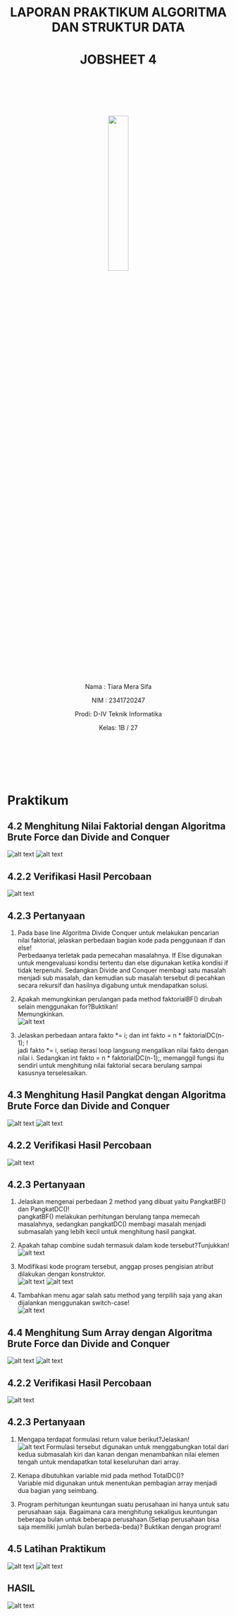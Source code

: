 # <p align ="center">  LAPORAN PRAKTIKUM ALGORITMA DAN STRUKTUR DATA </p> 
# <p align ="center">  JOBSHEET 4 </p> 
<br><br><br><br>

<p align="center">
   <img src="https://static.wikia.nocookie.net/logopedia/images/8/8a/Politeknik_Negeri_Malang.png/revision/latest?cb=20190922202558" width="30%"> </p>

<br><br><br><br><br>


<p align = "center"> Nama : Tiara Mera Sifa </p>
<p align = "center"> NIM  : 2341720247 </p>
<p align = "center"> Prodi: D-IV Teknik Informatika</p>
<p align = "center"> Kelas: 1B / 27 </p>

<br><br><br><br><br>


# Praktikum
## 4.2 Menghitung Nilai Faktorial dengan Algoritma Brute Force dan Divide and Conquer
![alt text](img/1.png)
![alt text](img/2.png)
## 4.2.2 Verifikasi Hasil Percobaan
![alt text](img/image-1.png)
## 4.2.3 Pertanyaan
1. Pada base line Algoritma Divide Conquer untuk melakukan pencarian nilai faktorial, jelaskan perbedaan bagian kode pada penggunaan if dan else!<br>
Perbedaanya terletak pada pemecahan masalahnya. If Else digunakan untuk mengevaluasi kondisi tertentu dan else digunakan ketika kondisi if tidak terpenuhi. Sedangkan Divide and Conquer membagi satu masalah menjadi sub masalah, dan kemudian sub masalah tersebut di pecahkan secara rekursif dan hasilnya digabung untuk mendapatkan solusi. 

2. Apakah memungkinkan perulangan pada method faktorialBF() dirubah selain menggunakan for?Buktikan!<br>
Memungkinkan. <br>
![alt text](img/image-5.png)

3. Jelaskan perbedaan antara fakto *= i; dan int fakto = n * faktorialDC(n-1); !<br>
jadi fakto *= i, setiap iterasi loop langsung mengalikan nilai fakto dengan nilai i. Sedangkan int fakto = n * faktorialDC(n-1);, memanggil fungsi itu sendiri untuk menghitung nilai faktorial secara berulang sampai kasusnya terselesaikan.

## 4.3 Menghitung Hasil Pangkat dengan Algoritma Brute Force dan Divide and Conquer
![alt text](img/3.png)
![alt text](img/4.png)
## 4.2.2 Verifikasi Hasil Percobaan
![alt text](img/image-2.png)
## 4.2.3 Pertanyaan
1. Jelaskan mengenai perbedaan 2 method yang dibuat yaitu PangkatBF() dan PangkatDC()!<br>
pangkatBF() melakukan perhitungan berulang tanpa memecah masalahnya, sedangkan pangkatDC() membagi masalah menjadi submasalah yang lebih kecil untuk menghitung hasil pangkat.

2. Apakah tahap combine sudah termasuk dalam kode tersebut?Tunjukkan!<br>
![alt text](img/image-6.png)
3. Modifikasi kode program tersebut, anggap proses pengisian atribut dilakukan dengan konstruktor.<br>
![alt text](img/image-7.png)
![alt text](img/image-8.png)
4. Tambahkan menu agar salah satu method yang terpilih saja yang akan dijalankan menggunakan switch-case!<br>
![alt text](img/image-9.png)

## 4.4 Menghitung Sum Array dengan Algoritma Brute Force dan Divide and Conquer
![alt text](img/5.png)
![alt text](img/6.png)
## 4.2.2 Verifikasi Hasil Percobaan
![alt text](img/image-3.png)
## 4.2.3 Pertanyaan
1. Mengapa terdapat formulasi return value berikut?Jelaskan!<br>
![alt text](img/image.png)
Formulasi tersebut digunakan untuk menggabungkan total dari kedua submasalah kiri dan kanan dengan menambahkan nilai elemen tengah untuk mendapatkan total keseluruhan dari array.
2. Kenapa dibutuhkan variable mid pada method TotalDC()?<br>
Variable mid digunakan untuk menentukan pembagian array menjadi dua bagian yang seimbang.

3. Program perhitungan keuntungan suatu perusahaan ini hanya untuk satu perusahaan saja.
Bagaimana cara menghitung sekaligus keuntungan beberapa bulan untuk beberapa
perusahaan.(Setiap perusahaan bisa saja memiliki jumlah bulan berbeda-beda)? Buktikan
dengan program!<br>


## 4.5 Latihan Praktikum 
![alt text](img/7.png)
![alt text](img/8.png)
## HASIL
![alt text](img/image-4.png)